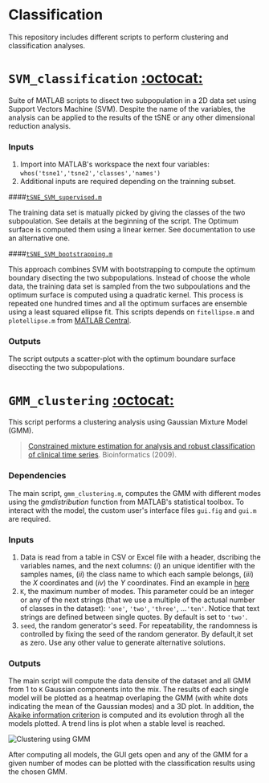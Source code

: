 Classification
==============

This repository includes different scripts to perform clustering and classification analyses.


# `SVM_classification` [:octocat:](https://github.com/mscastillo/Classification/tree/master/SVM_classification)

Suite of MATLAB scripts to disect two subpopulation in a 2D data set using Support Vectors Machine (SVM). Despite the name of the variables, the analysis can be applied to the results of the tSNE or any other dimensional reduction analysis.

### Inputs

1. Import into MATLAB's workspace the next four variables: `whos('tsne1','tsne2','classes','names')`
2. Additional inputs are required depending on the trainning subset.

 ####[`tSNE_SVM_supervised.m`](https://github.com/mscastillo/Classification/tree/master/SVM_classification)
 
 The training data set is matually picked by giving the classes of the two subpoulation. See details at the beginning of the script. The Optimum surface is computed them using a linear kerner. See documentation to use an alternative one.

 ####[`tSNE_SVM_bootstrapping.m`](https://github.com/mscastillo/Classification/tree/master/SVM_classification)
 
 This approach combines SVM with bootstrapping to compute the optimum boundary disecting the two subpopulations. Instead of choose the whole data, the training data set is sampled from the two subpoulations and the optimum surface is computed using a quadratic kernel. This process is repeated one hundred times and all the optimum surfaces are ensemble using a least squared ellipse fit. This scripts depends on `fitellipse.m` and `plotellipse.m` from [MATLAB Central](http://www.mathworks.com/matlabcentral/fileexchange/15125-fitellipse-m).

### Outputs

The script outputs a scatter-plot with the optimum boundare surface diseccting the two subpopulations.


# `GMM_clustering` [:octocat:](https://github.com/mscastillo/Classification/tree/master/GMM_clustering)

This script performs a clustering analysis using Gaussian Mixture Model (GMM).

> [Constrained mixture estimation for analysis and robust
classification of clinical time series](http://bioinformatics.oxfordjournals.org/content/25/12/i6). Bioinformatics (2009).

### Dependencies

The main script, `gmm_clustering.m`, computes the GMM with different modes using the *gmdistribution* function from MATLAB's statistical toolbox. To interact with the model, the custom user's interface files `gui.fig` and `gui.m` are required.

### Inputs 

1. Data is read from a table in CSV or Excel file with a header, dscribing the variables names, and the next columns: (*i*) an unique identifier with the samples names, (*ii*) the class name to which each sample belongs, (*iii*) the *X* coordinates and (*iv*) the *Y* coordinates. Find an example in [here](https://github.com/mscastillo/Classification/tree/master/Examples)
2. `K`, the maximum number of modes. This parameter could be an integer or any of the next strings (that we use a multiple of the actusal number of classes in the dataset): `'one'`, `'two'`, `'three'`, ...`'ten'`. Notice that text strings are defined between single quotes. By default is set to `'two'`.
3. `seed`, the random generator's seed. For repeatability, the randomness is controlled by fixing the seed of the random generator. By default,it set as zero. Use any other value to generate alternative solutions.

### Outputs

The main script will compute the data densite of the dataset and all GMM from 1 to `K` Gaussian components into the mix. The results of each single model will be plotted as a heatmap overlaping the GMM (with white dots indicating the mean of the Gaussian modes) and a 3D plot. In addition, the [Akaike information criterion](http://en.wikipedia.org/wiki/Akaike_information_criterion) is computed and its evolution throgh all the models plotted. A trend lins is plot when a stable level is reached.

![Clustering using GMM](https://raw.githubusercontent.com/mscastillo/FSE/master/Examples/gmm_clustering.jpg)

After computing all models, the GUI gets open and any of the GMM for a given number of modes can be plotted with the classification results using the chosen GMM.


